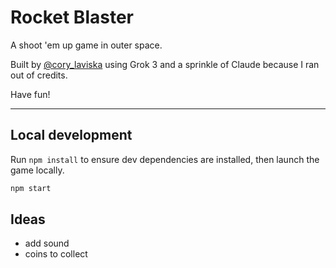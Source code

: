 # Rocket Blaster

A shoot 'em up game in outer space.

Built by [@cory_laviska](https://x.com/cory_laviska) using Grok 3 and a sprinkle of Claude because I ran out of credits.

Have fun!

---

## Local development

Run `npm install` to ensure dev dependencies are installed, then launch the game locally.

```sh
npm start
```

## Ideas

- add sound
- coins to collect
